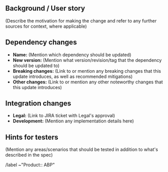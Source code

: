 ## Background / User story

(Describe the motivation for making the change and refer to any further sources for context, where applicable)

## Dependency changes

- **Name:** (Mention which dependency should be updated)
- **New version:** (Mention what version/revision/tag that the dependency should be updated to)
- **Breaking changes:** (Link to or mention any breaking changes that this update introduces, as well as recommended mitigations)
- **Other changes:** (Link to or mention any other noteworthy changes that this update introduces)

## Integration changes

- **Legal:** (Link to JIRA ticket with Legal's approval)
- **Development:** (Mention any implementation details here)

## Hints for testers
(Mention any areas/scenarios that should be tested in addition to what's described in the spec)

/label ~"Product:: ABP"
